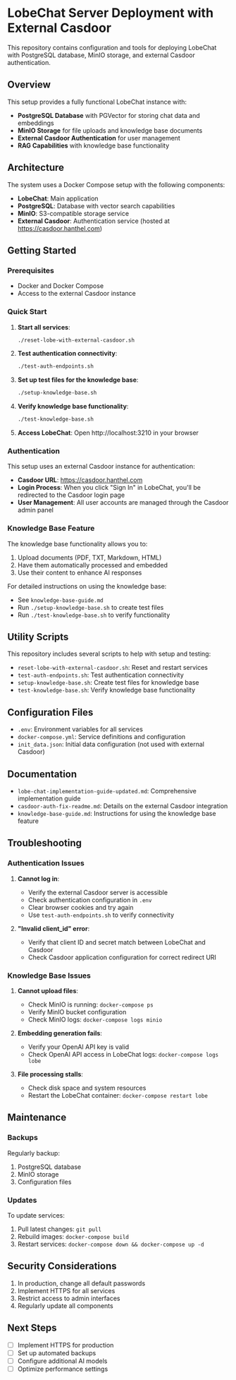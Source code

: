 # LobeChat Server Deployment with External Casdoor

This repository contains configuration and tools for deploying LobeChat with PostgreSQL database, MinIO storage, and external Casdoor authentication.

## Overview

This setup provides a fully functional LobeChat instance with:

- **PostgreSQL Database** with PGVector for storing chat data and embeddings
- **MinIO Storage** for file uploads and knowledge base documents
- **External Casdoor Authentication** for user management
- **RAG Capabilities** with knowledge base functionality

## Architecture

The system uses a Docker Compose setup with the following components:

- **LobeChat**: Main application
- **PostgreSQL**: Database with vector search capabilities
- **MinIO**: S3-compatible storage service
- **External Casdoor**: Authentication service (hosted at https://casdoor.hanthel.com)

## Getting Started

### Prerequisites

- Docker and Docker Compose
- Access to the external Casdoor instance

### Quick Start

1. **Start all services**:
   ```bash
   ./reset-lobe-with-external-casdoor.sh
   ```

2. **Test authentication connectivity**:
   ```bash
   ./test-auth-endpoints.sh
   ```

3. **Set up test files for the knowledge base**:
   ```bash
   ./setup-knowledge-base.sh
   ```

4. **Verify knowledge base functionality**:
   ```bash
   ./test-knowledge-base.sh
   ```

5. **Access LobeChat**:
   Open http://localhost:3210 in your browser

### Authentication

This setup uses an external Casdoor instance for authentication:

- **Casdoor URL**: https://casdoor.hanthel.com
- **Login Process**: When you click "Sign In" in LobeChat, you'll be redirected to the Casdoor login page
- **User Management**: All user accounts are managed through the Casdoor admin panel

### Knowledge Base Feature

The knowledge base functionality allows you to:

1. Upload documents (PDF, TXT, Markdown, HTML)
2. Have them automatically processed and embedded
3. Use their content to enhance AI responses

For detailed instructions on using the knowledge base:
- See `knowledge-base-guide.md`
- Run `./setup-knowledge-base.sh` to create test files
- Run `./test-knowledge-base.sh` to verify functionality

## Utility Scripts

This repository includes several scripts to help with setup and testing:

- `reset-lobe-with-external-casdoor.sh`: Reset and restart services
- `test-auth-endpoints.sh`: Test authentication connectivity
- `setup-knowledge-base.sh`: Create test files for knowledge base
- `test-knowledge-base.sh`: Verify knowledge base functionality

## Configuration Files

- `.env`: Environment variables for all services
- `docker-compose.yml`: Service definitions and configuration
- `init_data.json`: Initial data configuration (not used with external Casdoor)

## Documentation

- `lobe-chat-implementation-guide-updated.md`: Comprehensive implementation guide
- `casdoor-auth-fix-readme.md`: Details on the external Casdoor integration
- `knowledge-base-guide.md`: Instructions for using the knowledge base feature

## Troubleshooting

### Authentication Issues

1. **Cannot log in**: 
   - Verify the external Casdoor server is accessible
   - Check authentication configuration in `.env`
   - Clear browser cookies and try again
   - Use `test-auth-endpoints.sh` to verify connectivity

2. **"Invalid client_id" error**:
   - Verify that client ID and secret match between LobeChat and Casdoor
   - Check Casdoor application configuration for correct redirect URI

### Knowledge Base Issues

1. **Cannot upload files**:
   - Check MinIO is running: `docker-compose ps`
   - Verify MinIO bucket configuration
   - Check MinIO logs: `docker-compose logs minio`

2. **Embedding generation fails**:
   - Verify your OpenAI API key is valid
   - Check OpenAI API access in LobeChat logs: `docker-compose logs lobe`

3. **File processing stalls**:
   - Check disk space and system resources
   - Restart the LobeChat container: `docker-compose restart lobe`

## Maintenance

### Backups

Regularly backup:
1. PostgreSQL database
2. MinIO storage
3. Configuration files

### Updates

To update services:
1. Pull latest changes: `git pull`
2. Rebuild images: `docker-compose build`
3. Restart services: `docker-compose down && docker-compose up -d`

## Security Considerations

1. In production, change all default passwords
2. Implement HTTPS for all services
3. Restrict access to admin interfaces
4. Regularly update all components

## Next Steps

- [ ] Implement HTTPS for production
- [ ] Set up automated backups
- [ ] Configure additional AI models
- [ ] Optimize performance settings
